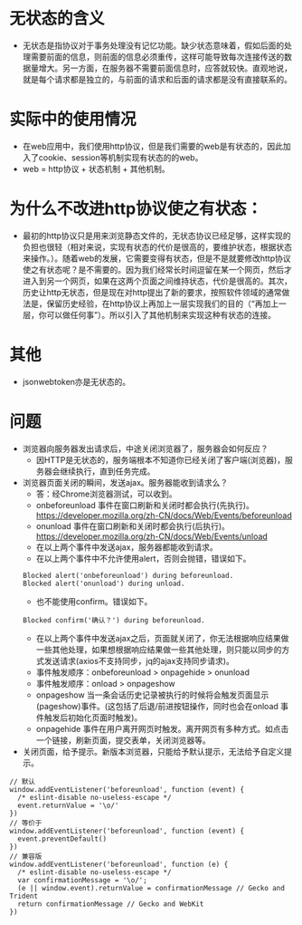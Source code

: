 # 无状态的含义
* 无状态是指协议对于事务处理没有记忆功能。缺少状态意味着，假如后面的处理需要前面的信息，则前面的信息必须重传，这样可能导致每次连接传送的数据量增大。另一方面，在服务器不需要前面信息时，应答就较快。直观地说，就是每个请求都是独立的，与前面的请求和后面的请求都是没有直接联系的。

# 实际中的使用情况
* 在web应用中，我们使用http协议，但是我们需要的web是有状态的，因此加入了cookie、session等机制实现有状态的的web。
* web = http协议 + 状态机制 + 其他机制。

# 为什么不改进http协议使之有状态：
* 最初的http协议只是用来浏览静态文件的，无状态协议已经足够，这样实现的负担也很轻（相对来说，实现有状态的代价是很高的，要维护状态，根据状态来操作。）。随着web的发展，它需要变得有状态，但是不是就要修改http协议使之有状态呢？是不需要的。因为我们经常长时间逗留在某一个网页，然后才进入到另一个网页，如果在这两个页面之间维持状态，代价是很高的。其次，历史让http无状态，但是现在对http提出了新的要求，按照软件领域的通常做法是，保留历史经验，在http协议上再加上一层实现我们的目的（“再加上一层，你可以做任何事”）。所以引入了其他机制来实现这种有状态的连接。

# 其他
* jsonwebtoken亦是无状态的。

# 问题
* 浏览器向服务器发出请求后，中途关闭浏览器了，服务器会如何反应？
    - 因HTTP是无状态的，服务端根本不知道你已经关闭了客户端(浏览器)，服务器会继续执行，直到任务完成。
* 浏览器页面关闭的瞬间，发送ajax。服务器能收到请求么？
    - 答：经Chrome浏览器测试，可以收到。
    - onbeforeunload 事件在窗口刷新和关闭时都会执行(先执行)。https://developer.mozilla.org/zh-CN/docs/Web/Events/beforeunload
    - onunload 事件在窗口刷新和关闭时都会执行(后执行)。https://developer.mozilla.org/zh-CN/docs/Web/Events/unload
    - 在以上两个事件中发送ajax，服务器都能收到请求。
    - 在以上两个事件中不允许使用alert，否则会抛错，错误如下。
    ```
    Blocked alert('onbeforeunload') during beforeunload.
    Blocked alert('onunload') during unload.
    ```
    - 也不能使用confirm。错误如下。
    ```
    Blocked confirm('确认？') during beforeunload.
    ```
    - 在以上两个事件中发送ajax之后，页面就关闭了，你无法根据响应结果做一些其他处理，如果想根据响应结果做一些其他处理，则只能以同步的方式发送请求(axios不支持同步，jq的ajax支持同步请求)。
    - 事件触发顺序：onbeforeunload > onpagehide > onunload
    - 事件触发顺序：onload > onpageshow
    - onpageshow 当一条会话历史记录被执行的时候将会触发页面显示(pageshow)事件。(这包括了后退/前进按钮操作，同时也会在onload 事件触发后初始化页面时触发)。
    - onpagehide 事件在用户离开网页时触发。离开网页有多种方式。如点击一个链接，刷新页面，提交表单，关闭浏览器等。
* 关闭页面，给予提示。新版本浏览器，只能给予默认提示，无法给予自定义提示。
```
// 默认
window.addEventListener('beforeunload', function (event) {
  /* eslint-disable no-useless-escape */
  event.returnValue = '\o/'
})
// 等价于
window.addEventListener('beforeunload', function (event) {
  event.preventDefault()
})
// 兼容版
window.addEventListener('beforeunload', function (e) {
  /* eslint-disable no-useless-escape */
  var confirmationMessage = '\o/';
  (e || window.event).returnValue = confirmationMessage // Gecko and Trident
  return confirmationMessage // Gecko and WebKit
})
```
